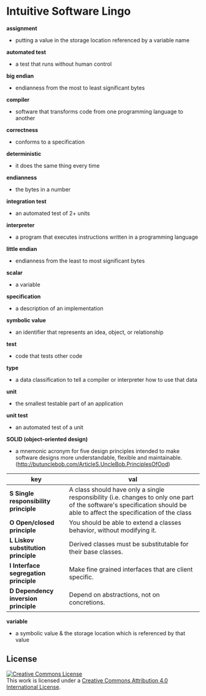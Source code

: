 # Intuitive Software Lingo

**assignment**
* putting a value in the storage location referenced by a variable name

**automated test**
* a test that runs without human control

**big endian**
* endianness from the most to least significant bytes

**compiler**
* software that transforms code from one programming language to another

**correctness**
* conforms to a specification

**deterministic**
* it does the same thing every time

**endianness**
* the bytes in a number

**integration test**
* an automated test of 2+ units

**interpreter**
* a program that executes instructions written in a programming language

**little endian**
* endianness from the least to most significant bytes

**scalar**
* a variable

**specification**
* a description of an implementation

**symbolic value**
* an identifier that represents an idea, object, or relationship

**test**
* code that tests other code

**type**
* a data classification to tell a compiler or interpreter how to use that data

**unit**
* the smallest testable part of an application

**unit test**
* an automated test of a unit

**SOLID (object-oriented design)**
* a mnemonic acronym for five design principles intended to make software designs more understandable, flexible and maintainable. (http://butunclebob.com/ArticleS.UncleBob.PrinciplesOfOod)

| key | val |
| --- | --- |
| **S	Single responsibility principle** | A class should have only a single responsibility (i.e. changes to only one part of the software's specification should be able to affect the specification of the class |
| **O Open/closed principle** | You should be able to extend a classes behavior, without modifying it. |
| **L Liskov substitution principle** | Derived classes must be substitutable for their base classes. |
| **I Interface segregation principle** | Make fine grained interfaces that are client specific. |
| **D Dependency inversion principle** | Depend on abstractions, not on concretions. |

**variable**
* a symbolic value & the storage location which is referenced by that value

## License

<a rel="license" href="http://creativecommons.org/licenses/by/4.0/"><img alt="Creative Commons License" style="border-width:0" src="https://i.creativecommons.org/l/by/4.0/88x31.png" /></a><br />This work is licensed under a <a rel="license" href="http://creativecommons.org/licenses/by/4.0/">Creative Commons Attribution 4.0 International License</a>.
